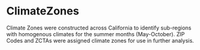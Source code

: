 # ClimateZones
Climate Zones were constructed across California to identify sub-regions with homogenous climates for the summer months (May-October). ZIP Codes and ZCTAs were assigned climate zones for use in further analysis.
